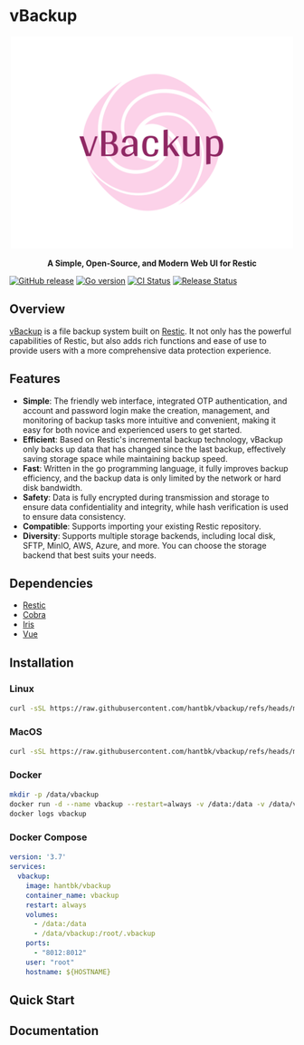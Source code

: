 # vBackup

<p align="center"><a href="https://github.com/hantbk/vbackup" target="_blank"><img src="./web/dashboard/src/assets/logo/vbackup-bar.png" alt="vBackup" width="500" /></a></p>

<p align="center"><b>A Simple, Open-Source, and Modern Web UI for Restic</b></p>

[![GitHub release](https://img.shields.io/github/release/hantbk/vbackup.svg)](https://github.com/hantbk/vbackup/releases/)
[![Go version](https://img.shields.io/github/go-mod/go-version/hantbk/vbackup.svg)](https://github.com/hantbk/vbackup)
[![CI Status](https://github.com/hantbk/vbackup/actions/workflows/ci.yml/badge.svg)](https://github.com/hantbk/vbackup/actions/workflows/ci.yml)
[![Release Status](https://github.com/hantbk/vbackup/actions/workflows/release.yml/badge.svg)](https://github.com/hantbk/vbackup/actions/workflows/release.yml)

<!-- <div style="display: flex; justify-content: center; align-items: center; flex-wrap: wrap;">
    <a href="https://goreportcard.com/report/github.com/hantbk/vbackup">
        <img src="https://goreportcard.com/badge/github.com/hantbk/vbackup" alt="Go Report Card" />
    </a>
    <a href="https://godoc.org/github.com/hantbk/vbackup">
        <img src="https://godoc.org/github.com/hantbk/vbackup?status.svg" alt="GoDoc" />
    </a>
    <a href="https://opensource.org/licenses/Apache-2.0">
        <img src="https://img.shields.io/badge/License-Apache%202.0-blue.svg" alt="License: Apache 2.0" />
    </a>
    <a href="https://github.com/hantbk/vbackup">
        <img src="https://img.shields.io/github/go-mod/go-version/hantbk/vbackup.svg" alt="Go version" />
    </a>
    <a href="https://github.com/hantbk/vbackup/releases/">
        <img src="https://img.shields.io/github/release/hantbk/vbackup.svg" alt="GitHub release" />
    </a>
    <a href="https://github.com/hantbk/vbackup/actions/workflows/ci.yml">
        <img src="https://github.com/hantbk/vbackup/actions/workflows/ci.yml/badge.svg" alt="CI Status" />
    </a>
    <a href="https://github.com/hantbk/vbackup/actions/workflows/release.yml">
        <img src="https://github.com/hantbk/vbackup/actions/workflows/release.yml/badge.svg" alt="Release Status" />
    </a>
</div> -->

## Overview

[vBackup](https://github.com/hantbk/vbackup) is a file backup system built on [Restic](https://github.com/restic/restic). It not only has the powerful capabilities of Restic, but also adds rich functions and ease of use to provide users with a more comprehensive data protection experience.

## Features

- **Simple**: The friendly web interface, integrated OTP authentication, and account and password login make the creation, management, and monitoring of backup tasks more intuitive and convenient, making it easy for both novice and experienced users to get started.
- **Efficient**: Based on Restic's incremental backup technology, vBackup only backs up data that has changed since the last backup, effectively saving storage space while maintaining backup speed.
- **Fast**: Written in the go programming language, it fully improves backup efficiency, and the backup data is only limited by the network or hard disk bandwidth.
- **Safety**: Data is fully encrypted during transmission and storage to ensure data confidentiality and integrity, while hash verification is used to ensure data consistency.
- **Compatible**: Supports importing your existing Restic repository.
- **Diversity**: Supports multiple storage backends, including local disk, SFTP, MinIO, AWS, Azure, and more. You can choose the storage backend that best suits your needs.

## Dependencies

- [Restic](https://github.com/restic/restic)
- [Cobra](https://github.com/spf13/cobra)
- [Iris](https://github.com/kataras/iris)
- [Vue](https://github.com/vuejs/vue)

## Installation

### Linux

```bash
curl -sSL https://raw.githubusercontent.com/hantbk/vbackup/refs/heads/main/quick_start.sh -o quick_start.sh && sh quick_start.sh
```

### MacOS

```bash
curl -sSL https://raw.githubusercontent.com/hantbk/vbackup/refs/heads/main/quick_start.sh -o quick_start.sh && sh quick_start.sh
```

### Docker

```bash
mkdir -p /data/vbackup
docker run -d --name vbackup --restart=always -v /data:/data -v /data/vbackup:/root/.vbackup -p 8012:8012 --user root --hostname ${HOSTNAME} vbackup/vbackup
docker logs vbackup
```

### Docker Compose

```yaml
version: '3.7'
services:
  vbackup:
    image: hantbk/vbackup
    container_name: vbackup
    restart: always
    volumes:
      - /data:/data
      - /data/vbackup:/root/.vbackup
    ports:
      - "8012:8012"
    user: "root"
    hostname: ${HOSTNAME}
```

## Quick Start

## Documentation

